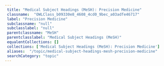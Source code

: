 ```yaml
--- 
 title: "Medical Subject Headings (MeSH): Precision Medicine" 
 classname:  "OWLClass_b09330e8_4608_4cd0_9bec_a03adfe46717" 
 label: "Precision Medicine" 
 subclassname: "null" 
 subclasslabel: "null" 
 parentclassname: "MeSH" 
 parentclasslabel: "Medical Subject Headings (MeSH)" 
 equalentCollections: [] 
 collections: ['Medical Subject Headings (MeSH): Precision Medicine']
 aliases:  "/topic/medical-subject-headings-mesh-precision-medicine"  
 searchCategory: "topic" 
---
```

